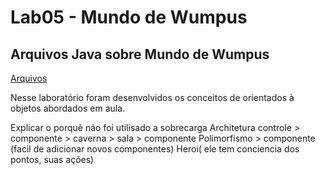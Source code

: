 # Lab05 - Mundo de Wumpus
## Arquivos Java sobre Mundo de Wumpus

[Arquivos](src/pt/c40task/l05wumpus)

Nesse laboratório foram desenvolvidos os conceitos de orientados à objetos abordados em aula.

Explicar o porquê não foi utilisado a sobrecarga
Architetura controle > componente > caverna > sala > componente
Polimorfismo > componente (facil de adicionar novos componentes)
Heroi( ele tem conciencia dos pontos, suas ações)



